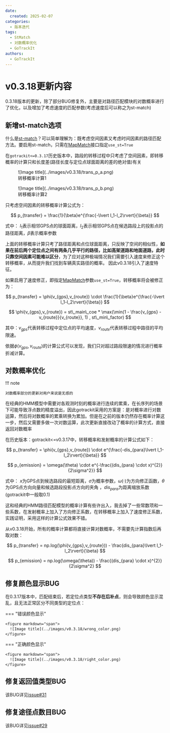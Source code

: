 ```yaml
---
date:
  created: 2025-02-07
categories:
  - 版本迭代
tags:
  - StMatch
  - 对数概率优化
  - GoTrackIt
authors:
  - GoTrackIt
---
```


[MapMatch]: https://gotrackit.readthedocs.io/en/latest/Func%26API/MapMatch/
[st-match]: http://127.0.0.1:8000/UserGuide/路径匹配/#st-match0318

# v0.3.18更新内容

0.3.18版本的更新，除了部分BUG修复外，主要是对路径匹配模块的对数概率进行了优化，以及增加了考虑速度的匹配参数(考虑速度后可以称之为st-match)
<!-- more -->

## 新增st-match选项

什么是[st-match]？可以简单理解为：既考虑空间因素又考虑时间因素的路径匹配方法。要启用st-match，只需在[MapMatch]接口指定`use_st=True`

在`gotrackit<=0.3.17`历史版本中，路段的转移过程中只考虑了空间因素，即转移概率的计算只和长度差(路径长度与定位点球面距离的差的绝对值)有关

<figure markdown="span">
  ![Image title](../images/v0.3.18/trans_p_a.png)
  <figcaption>转移概率计算1</figcaption>
</figure>

<figure markdown="span">
  ![Image title](../images/v0.3.18/trans_p_b.png)
  <figcaption>转移概率计算2</figcaption>
</figure>

只考虑空间因素的转移概率计算公式为：

$$
p_{transfer} = \frac{1}{\beta}e^{\frac{-\lvert l_1-l_2\rvert}{\beta}}
$$

式中： $l_1$表示相邻GPS点的球面距离，$l_2$表示相邻GPS点在候选路段上的投影点的路径距离，$\beta$表示概率参数

上面的转移概率计算只考了路径距离和点位球面距离，只反映了空间的相似性，**如果在前后两个定位点之间有两条几乎平行的路径，比如高架道路和地面道路，此时只靠空间因素可能难以区分**，为了应对这种极端情况我们需要引入速度来修正这个转移概率，从而提升我们找到车辆真实路径的概率。 因此v0.3.18引入了速度特征。

如果启用了速度修正，即指定[MapMatch]参数`use_st=True`，转移概率将会被修正为：


$$
p_{transfer} =  \phi(v_{gps},v_{route}) \cdot \frac{1}{\beta}e^{\frac{-\lvert l_1-l_2\rvert}{\beta}}
$$

$$
\phi(v_{gps},v_{route}) = st\_main\_coe * \max(\min(1 - \frac{v_{gps} - v_{route}}{v_{route}}, 1) , st\_min\_factor)
$$

其中：$v_{gps}$代表转移过程中定位点的平均速度，$v_{route}$代表转移过程中路径的平均限速。

依据$\phi(v_{gps},v_{route})$的计算公式可以发现，我们只对超过路段限速的情况进行概率折减计算。


## 对数概率优化

!!! note 

    对数概率部分的更新对用户来说是无感的

在经典的HMM模型中需要对各观测时刻的概率进行连续的累乘，在长序列的场景下可能导致浮点数的精度溢出，因此gotrackit采用的方案是：是对概率进行对数运算，然后将对数概率的累乘转换为累加。但是在之前的版本仍然存在概率计算这一步，然后又需要多做一次对数运算，此次更新直接改动了概率的计算方式，直接返回对数概率

在历史版本：gotrackit<=v0.3.17中，转移概率和发射概率的计算公式如下：

$$
p_{transfer} = \phi(v_{gps},v_{route}) \cdot e^{\frac{-dis_{para}\lvert l_1-l_2\rvert}{\beta}}
$$

$$
p_{emission} = \omega(\theta) \cdot e^{-\frac{(dis_{para} \cdot x)^{2}}{2\sigma^2}}
$$

式中： $x$为GPS点到候选路段的最短距离，$\sigma$为概率参数，$\omega(\cdot)$为方向修正函数，$\theta$为GPS点方向向量和候选路段投影点方向的夹角
，$dis_{para}$为距离缩放系数(gotrackit中一般取0.1)

这和经典的HMM路径匹配模型的概率计算有些许出入，我去掉了一些常数项和一些系数，在发射概率上加入了方向修正系数，在转移概率上加入了速度修正系数，实践证明，采用这样的计算公式效果不错。

从v0.3.18开始，所有的概率计算都将直接计算对数概率，不需要先计算指数后再取对数：

$$
p_{transfer} = np.log(\phi(v_{gps},v_{route})) - \frac{dis_{para}\lvert l_1-l_2\rvert}{\beta}
$$

$$
p_{emission} = np.log(\omega(\theta)) - \frac{(dis_{para} \cdot x)^{2}}{2\sigma^2}
$$

## 修复颜色显示BUG

在0.3.17版本中，匹配结束后，若定位点类型**不存在后补点**，则会导致颜色显示混乱，且无法正常区分不同类型的定位点：

=== "错误颜色显示"
    
    <figure markdown="span">
      ![Image title](../images/v0.3.18/wrong_color.png)
    </figure>

=== "正确颜色显示"
    
    <figure markdown="span">
      ![Image title](../images/v0.3.18/right_color.png)
    </figure>

## 修复返回值类型BUG

该BUG详见[issue#31](https://github.com/zdsjjtTLG/TrackIt/issues/31)

## 修复途径点数目BUG

该BUG详见[issue#29](https://github.com/zdsjjtTLG/TrackIt/issues/29)